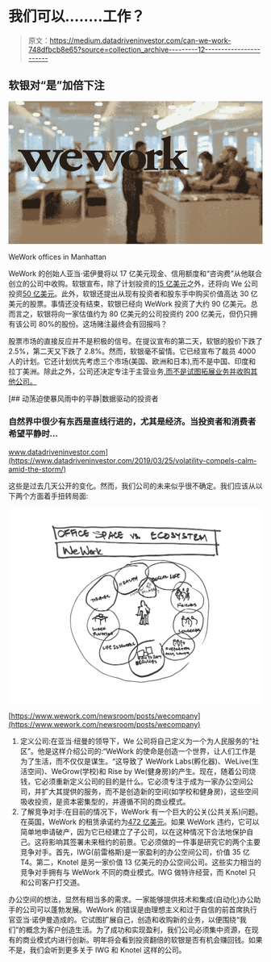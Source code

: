 # 我们可以……..工作？

> 原文：<https://medium.datadriveninvestor.com/can-we-work-748dfbcb8e65?source=collection_archive---------12----------------------->

## 软银对“是”加倍下注

![](img/4351802ddee14b85f0e78c959dacb612.png)

WeWork offices in Manhattan

WeWork 的创始人亚当·诺伊曼将以 17 亿美元现金、信用额度和“咨询费”从他联合创立的公司中收购。软银宣布，除了计划投资的[15 亿美元](https://www.cnn.com/2019/10/22/tech/softbank-wework-adam-neumann/index.html)之外，还将向 We 公司投资[50 亿美元](https://www.cnn.com/2019/10/22/tech/softbank-wework-adam-neumann/index.html)。此外，软银还提出从现有投资者和股东手中购买价值高达 30 亿美元的股票。事情还没有结束，软银已经向 WeWork 投资了大约 90 亿美元。总而言之，软银将向一家估值约为 80 亿美元的公司投资约 200 亿美元，但仍只拥有该公司 80%的股份。这场赌注最终会有回报吗？

股票市场的直接反应并不是积极的信号。在提议宣布的第二天，软银的股价下跌了 2.5%，第二天又下跌了 2.8%。然而，软银毫不留情。它已经宣布了裁员 4000 人的计划。它还计划优先考虑三个市场(美国、欧洲和日本),而不是中国、印度和拉丁美洲。除此之外，公司还决定专注于主营业务[,而不是试图拓展业务并收购其他公司。](https://news.crunchbase.com/news/weworks-layoffs-come-into-sharper-focus/)

[](https://www.datadriveninvestor.com/2019/03/25/volatility-compels-calm-amid-the-storm/) [## 动荡迫使暴风雨中的平静|数据驱动的投资者

### 自然界中很少有东西是直线行进的，尤其是经济。当投资者和消费者希望平静时…

www.datadriveninvestor.com](https://www.datadriveninvestor.com/2019/03/25/volatility-compels-calm-amid-the-storm/) 

这些是过去几天公开的变化。然而，我们公司的未来似乎很不确定。我们应该从以下两个方面着手扭转局面:

![](img/95be3611767a72c94d93a6ff69ad6a14.png)

[https://www.wework.com/newsroom/posts/wecompany](https://www.wework.com/newsroom/posts/wecompany)

1.  定义公司:在亚当·纽曼的领导下，We 公司将自己定义为一个为人民服务的“社区”。他是这样介绍公司的:“WeWork 的使命是创造一个世界，让人们工作是为了生活，而不仅仅是谋生。“这导致了 WeWork Labs(孵化器)、WeLive(生活空间)、WeGrow(学校)和 Rise by We(健身房)的产生。现在，随着公司烧钱，它必须重新定义公司的目的是什么。它必须专注于成为一家办公空间公司，并扩大其提供的服务，而不是创造新的空间(如学校和健身房)，这些空间吸收投资，是资本密集型的，并遵循不同的商业模式。
2.  了解竞争对手:在目前的情况下，WeWork 有一个巨大的公关(公共关系)问题。在英国，WeWork 的租赁承诺约为[472 亿美元](https://www.ft.com/content/83decf7a-c04d-11e9-b350-db00d509634e)。如果 WeWork 违约，它可以简单地申请破产，因为它已经建立了子公司，以在这种情况下合法地保护自己。这将影响其签署未来租约的前景。它必须做的一件事是研究它的两个主要竞争对手。首先，IWG(前雷格斯)是一家盈利的办公空间公司，价值 35 亿 T4。第二，Knotel 是另一家价值 13 亿美元的办公空间公司。这些实力相当的竞争对手拥有与 WeWork 不同的商业模式。IWG 做特许经营，而 Knotel 只和公司客户打交道。

办公空间的想法，显然有相当多的需求。一家能够提供技术和集成(自动化)办公助手的公司可以蓬勃发展。WeWork 的错误是由理想主义和过于自信的前首席执行官亚当·诺伊曼造成的。它试图扩展自己，创造和收购新的业务，以便围绕“我们”的概念为客户创造生活。为了成功和实现盈利，我们公司必须集中资源，在现有的商业模式内进行创新。明年将会看到投资翻倍的软银是否有机会赚回钱。如果不是，我们会听到更多关于 IWG 和 Knotel 这样的公司。